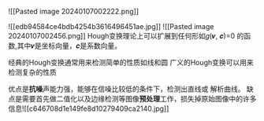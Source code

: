 ![[Pasted image 20240107002222.png]]

![[edb94584ce4bdb4254b3616496451ae.jpg]]
![[Pasted image 20240107002456.png]]
Hough变换理论上可以扩展到任何形如𝑔(𝒗, 𝒄)=0 的函数,其中𝒗是坐标向量，𝒄是系数向量。

经典的Hough变换通常用来检测简单的性质如线和圆 
广义的Hough变换可以用来检测复杂的性质

优点是**抗噪**声能力强，能够在信噪比较低的条件下，检测出直线或 解析曲线。
缺点是需要首先做二值化以及边缘检测等图像**预处理**工作，损失掉原始图像中的许多信息![[c646708d1e149fe8d10279409ca2140.jpg]]